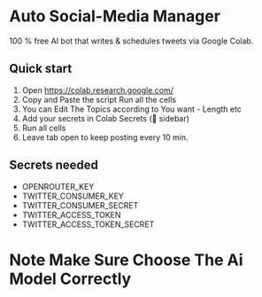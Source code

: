 # Auto Social-Media Manager
100 % free AI bot that writes & schedules tweets via Google Colab.

## Quick start
1. Open https://colab.research.google.com/
2. Copy and Paste the script Run all the cells
3. You can Edit The Topics according to You want - Length etc
4. Add your secrets in Colab Secrets (🔑 sidebar)  
5. Run all cells  
6. Leave tab open to keep posting every 10 min.

## Secrets needed
- OPENROUTER_KEY  
- TWITTER_CONSUMER_KEY  
- TWITTER_CONSUMER_SECRET  
- TWITTER_ACCESS_TOKEN  
- TWITTER_ACCESS_TOKEN_SECRET
# Note Make Sure Choose The Ai Model Correctly 

